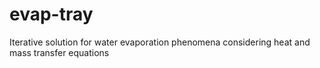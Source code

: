 # evap-tray

Iterative solution for water evaporation phenomena considering heat and mass transfer equations
